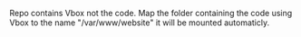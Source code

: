Repo contains Vbox not the code.
Map the folder containing the code using Vbox to the name "/var/www/website" it will be mounted automaticly.
